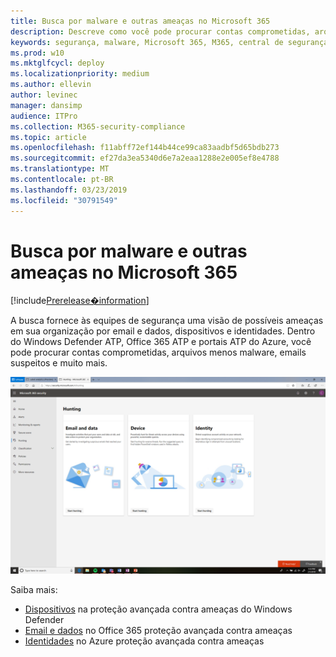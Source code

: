 ```yaml
---
title: Busca por malware e outras ameaças no Microsoft 365
description: Descreve como você pode procurar contas comprometidas, arquivos com menos malware, emails suspeitos e muito mais.
keywords: segurança, malware, Microsoft 365, M365, central de segurança, caça, caça, Windows Defender ATP, Office 365 ATP, Azure ATP
ms.prod: w10
ms.mktglfcycl: deploy
ms.localizationpriority: medium
ms.author: ellevin
author: levinec
manager: dansimp
audience: ITPro
ms.collection: M365-security-compliance
ms.topic: article
ms.openlocfilehash: f11abff72ef144b44ce99ca83aadbf5d65bdb273
ms.sourcegitcommit: ef27da3ea5340d6e7a2eaa1288e2e005ef8e4788
ms.translationtype: MT
ms.contentlocale: pt-BR
ms.lasthandoff: 03/23/2019
ms.locfileid: "30791549"
---
```

# <a name="hunt-for-malware-and-other-threats-in-microsoft-365"></a>Busca por malware e outras ameaças no Microsoft 365

[!include[Prerelease�information](prerelease.md)]

A busca fornece às equipes de segurança uma visão de possíveis ameaças em sua organização por email e dados, dispositivos e identidades. Dentro do Windows Defender ATP, Office 365 ATP e portais ATP do Azure, você pode procurar contas comprometidas, arquivos menos malware, emails suspeitos e muito mais.

![Página de busca](./media/security-docs/hunt.png)

Saiba mais:

* [Dispositivos](https://docs.microsoft.com/en-us/windows/security/threat-protection/windows-defender-atp/advanced-hunting-windows-defender-advanced-threat-protection) na proteção avançada contra ameaças do Windows Defender
* [Email e dados](https://docs.microsoft.com/en-us/office365/securitycompliance/office-365-atp) no Office 365 proteção avançada contra ameaças
* [Identidades](https://docs.microsoft.com/en-us/azure-advanced-threat-protection/investigate-a-user) no Azure proteção avançada contra ameaças